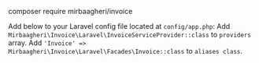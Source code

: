 composer require mirbaagheri/invoice

Add below to your Laravel config file located at `config/app.php`:
Add `Mirbaagheri\Invoice\Laravel\InvoiceServiceProvider::class` to `providers` array.
Add `'Invoice' => Mirbaagheri\Invoice\Laravel\Facades\Invoice::class` to `aliases class`.
